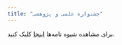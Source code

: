 ```yaml
---
title: "جشنواره علمی و پژوهشی"
---
```


برای مشاهده شیوه نامه‌ها
[اینجا](https://ibnshahrashob.github.io/jashnvare)
کلیک کنید.
